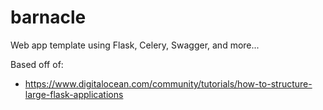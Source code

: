 # barnacle
Web app template using Flask, Celery, Swagger, and more...

Based off of:
* https://www.digitalocean.com/community/tutorials/how-to-structure-large-flask-applications
